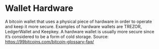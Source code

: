 # Wallet Hardware

A bitcoin wallet that uses a physical piece of hardware in order to operate and
keep it more secure. Examples of hardware wallets are TREZOR, LedgerWallet
and Keepkey. A hardware wallet is usually more secure since it’s considered to
be a form of cold storage.
Source: https://99bitcoins.com/bitcoin-glossary-faq/

